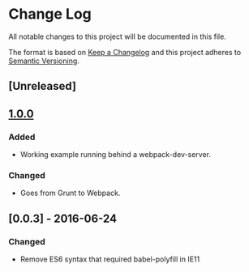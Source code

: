 # Change Log
All notable changes to this project will be documented in this file.

The format is based on [Keep a Changelog](http://keepachangelog.com/)
and this project adheres to [Semantic Versioning](http://semver.org/).

## [Unreleased]

## [1.0.0]
### Added
- Working example running behind a webpack-dev-server.

### Changed
- Goes from Grunt to Webpack.

## [0.0.3] - 2016-06-24
### Changed
- Remove ES6 syntax that required babel-polyfill in IE11

[1.0.0]: https://github.com/streamroot/videojs-quality-picker/compare/v0.0.1...v1.0.0

